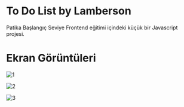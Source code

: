 
# To Do List by Lamberson

Patika Başlangıç Seviye Frontend eğitimi içindeki küçük bir Javascript projesi.

# Ekran Görüntüleri

![1](https://user-images.githubusercontent.com/73862428/228333010-f7aafa55-ccac-4055-a6c8-4e1df51fb270.png)

![2](https://user-images.githubusercontent.com/73862428/228333020-40cf2c97-d487-48a5-971d-396c6f498160.png)

![3](https://user-images.githubusercontent.com/73862428/228333023-c3d7a581-9a78-4675-80bc-10d877dbcbe7.png)






